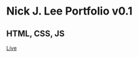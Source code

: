 Nick J. Lee Portfolio v0.1
==========================

## HTML, CSS, JS

[Live](https://dvnx.github.io/my-portfolio/)